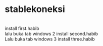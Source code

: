 # stablekoneksi
<br />
install first.habib <br />
lalu buka tab windows 2
install second.habib <br />
Lalu buka tab windows 3
install three.habib
